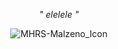 <div align="center">

*" elelele "*

</div>


<div align="center">

![MHRS-Malzeno_Icon](https://github.com/user-attachments/assets/f34cf683-2450-48fa-9d2e-098f99b596c4)

</div>

